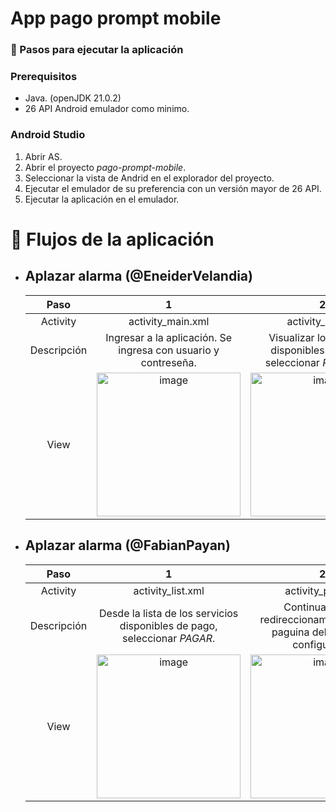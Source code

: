 # App pago prompt mobile

### 🚀 Pasos para ejecutar la aplicación

### Prerequisitos
* Java. (openJDK 21.0.2)
* 26 API Android emulador como minimo.

### Android Studio
1. Abrir AS.
2. Abrir el proyecto *pago-prompt-mobile*.
3. Seleccionar la vista de Andrid en el explorador del proyecto.
4. Ejecutar el emulador de su preferencia con un versión mayor de 26 API.
5. Ejecutar la aplicación en el emulador.


# 📱 Flujos de la aplicación

* ## Aplazar alarma (@EneiderVelandia)
  
  | Paso | 1 | 2 | 3 |
  | :--: | :--: | :--: | :--: |
  | Activity | activity_main.xml | activity_list.xml | activity_postpone.xml |
  | Descripción | Ingresar a la aplicación. Se ingresa con usuario y contreseña. | Visualizar los servicios disponibles de pago y seleccionar _POSPONER_. | Realizar reconocimiento facial para aplazar alarma. |
  | View | <img width="230" alt="image" src="https://github.com/sneiderV/pago-prompt-mobile/assets/20799651/4d39efc4-fee4-4ad9-988d-0cf4ad5a7b2c"> | <img width="230" alt="image" src="https://github.com/sneiderV/pago-prompt-mobile/assets/20799651/e717f469-eaa1-44e2-8459-d81d23f1c0cf"> | <img width="230" alt="image" src="https://github.com/sneiderV/pago-prompt-mobile/assets/20799651/23c22bb7-d1ed-4840-8a87-d044b08beb93"> |


* ## Aplazar alarma (@FabianPayan)

  | Paso | 1 | 2 | 3 |
  | :--: | :--: | :--: | :--: |
  | Activity | activity_list.xml | activity_pay.xml | activity_redirect.xml |
  | Descripción | Desde la lista de los servicios disponibles de pago, seleccionar _PAGAR_. | Continuar con el redireccionamiento de a la paguina del comercio configurado. | Esperar a ser redireccionado al comercio del servicio configurado. |
  | View | <img width="230" alt="image" src="https://github.com/sneiderV/pago-prompt-mobile/assets/20799651/e717f469-eaa1-44e2-8459-d81d23f1c0cf"> | <img width="230" alt="image" src="https://github.com/sneiderV/pago-prompt-mobile/assets/20799651/a106d170-7e32-4ae2-bc34-216620b12e88"> | <img width="230" alt="image" src="https://github.com/sneiderV/pago-prompt-mobile/assets/20799651/38c8cf02-7fe5-4d99-be49-da19d5820791"> |

